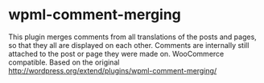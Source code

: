 wpml-comment-merging
====================
This plugin merges comments from all translations of the posts and pages, so that they all are displayed on each other. 
Comments are internally still attached to the post or page they were made on. 
WooCommerce compatible. 
Based on the original http://wordpress.org/extend/plugins/wpml-comment-merging/

